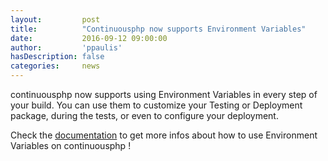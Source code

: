 ```yaml
---
layout:         post
title:          "Continuousphp now supports Environment Variables"
date:           2016-09-12 09:00:00
author:         'ppaulis'
hasDescription: false
categories:     news
---
```


<!--more-->

continuousphp now supports using Environment Variables in every step of your build. You can use them to customize your
Testing or Deployment package, during the tests, or even to configure your deployment.

Check the [documentation](/documentation/environment-variables/) to get more infos about how to use Environment Variables
on continuousphp !
